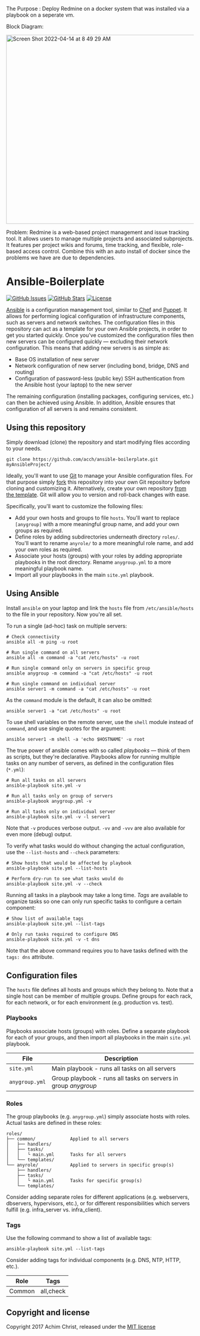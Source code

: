 The Purpose : 
Deploy Redmine on a docker system that was installed via a playbook on a seperate vm. 

Block Diagram: 

<img width="507" alt="Screen Shot 2022-04-14 at 8 49 29 AM" src="https://user-images.githubusercontent.com/97063792/163394345-916bc024-5190-4b69-a9b3-589f2348f0fc.png">


Problem: 
Redmine is a web-based project management and issue tracking tool. It allows users to manage multiple projects and associated subprojects. It features per project wikis and forums, time tracking, and flexible, role-based access control. Combine this with an auto install of docker since the problems we have are due to dependencies.

# Ansible-Boilerplate

[![GitHub Issues](https://img.shields.io/github/issues/acch/ansible-boilerplate.svg)](https://github.com/acch/ansible-boilerplate/issues) [![GitHub Stars](https://img.shields.io/github/stars/acch/ansible-boilerplate.svg?label=github%20%E2%98%85)](https://github.com/acch/ansible-boilerplate/) [![License](https://img.shields.io/github/license/acch/ansible-boilerplate.svg)](LICENSE)

[Ansible](https://www.ansible.com/) is a configuration management tool, similar to [Chef](https://www.chef.io/) and [Puppet](https://puppet.com/). It allows for performing logical configuration of infrastructure components, such as servers and network switches. The configuration files in this repository can act as a template for your own Ansible projects, in order to get you started quickly. Once you've customized the configuration files then new servers can be configured quickly &mdash; excluding their network configuration. This means that adding new servers is as simple as:

- Base OS installation of new server
- Network configuration of new server (including bond, bridge, DNS and routing)
- Configuration of password-less (public key) SSH authentication from the Ansible host (your laptop) to the new server

The remaining configuration (installing packages, configuring services, etc.) can then be achieved using Ansible. In addition, Ansible ensures that configuration of all servers is and remains consistent.

## Using this repository

Simply download (clone) the repository and start modifying files according to your needs.

```
git clone https://github.com/acch/ansible-boilerplate.git myAnsibleProject/
```

Ideally, you'll want to use [Git](https://git-scm.com/) to manage your Ansible configuration files. For that purpose simply [fork](https://help.github.com/articles/fork-a-repo/) this repository into your own Git repository before cloning and customizing it. Alternatively, create your own repository [from the template](https://help.github.com/en/github/creating-cloning-and-archiving-repositories/creating-a-repository-from-a-template). Git will allow you to version and roll-back changes with ease.

Specifically, you'll want to customize the following files:
- Add your own hosts and groups to file `hosts`. You'll want to replace `[anygroup]` with a more meaningful group name, and add your own groups as required.
- Define roles by adding subdirectories underneath directory `roles/`. You'll want to rename `anyrole/` to a more meaningful role name, and add your own roles as required.
- Associate your hosts (groups) with your roles by adding appropriate playbooks in the root directory. Rename `anygroup.yml` to a more meaningful playbook name.
- Import all your playbooks in the main `site.yml` playbook.

## Using Ansible

Install `ansible` on your laptop and link the `hosts` file from `/etc/ansible/hosts` to the file in your repository. Now you're all set.

To run a single (ad-hoc) task on multiple servers:

```
# Check connectivity
ansible all -m ping -u root

# Run single command on all servers
ansible all -m command -a "cat /etc/hosts" -u root

# Run single command only on servers in specific group
ansible anygroup -m command -a "cat /etc/hosts" -u root

# Run single command on individual server
ansible server1 -m command -a "cat /etc/hosts" -u root
```

As the `command` module is the default, it can also be omitted:

```
ansible server1 -a "cat /etc/hosts" -u root
```

To use shell variables on the remote server, use the `shell` module instead of `command`, and use single quotes for the argument:

```
ansible server1 -m shell -a 'echo $HOSTNAME' -u root
```

The true power of ansible comes with so called *playbooks* &mdash; think of them as scripts, but they're declarative. Playbooks allow for running multiple tasks on any number of servers, as defined in the configuration files (`*.yml`):

```
# Run all tasks on all servers
ansible-playbook site.yml -v

# Run all tasks only on group of servers
ansible-playbook anygroup.yml -v

# Run all tasks only on individual server
ansible-playbook site.yml -v -l server1
```

Note that `-v` produces verbose output. `-vv` and `-vvv` are also available for even more (debug) output.

To verify what tasks would do without changing the actual configuration, use the `--list-hosts` and `--check` parameters:

```
# Show hosts that would be affected by playbook
ansible-playbook site.yml --list-hosts

# Perform dry-run to see what tasks would do
ansible-playbook site.yml -v --check
```

Running all tasks in a playbook may take a long time. *Tags* are available to organize tasks so one can only run specific tasks to configure a certain component:

```
# Show list of available tags
ansible-playbook site.yml --list-tags

# Only run tasks required to configure DNS
ansible-playbook site.yml -v -t dns
```

Note that the above command requires you to have tasks defined with the `tags: dns` attribute.

## Configuration files

The `hosts` file defines all hosts and groups which they belong to. Note that a single host can be member of multiple groups. Define groups for each rack, for each network, or for each environment (e.g. production vs. test).

### Playbooks

Playbooks associate hosts (groups) with roles. Define a separate playbook for each of your groups, and then import all playbooks in the main `site.yml` playbook.

File | Description
---- | -----------
`site.yml` | Main playbook - runs all tasks on all servers
`anygroup.yml` | Group playbook - runs all tasks on servers in group *anygroup*

### Roles

The group playbooks (e.g. `anygroup.yml`) simply associate hosts with roles. Actual tasks are defined in these roles:

```
roles/
├── common/             Applied to all servers
│   ├── handlers/
│   ├── tasks/
│   │   └ main.yml      Tasks for all servers
│   └── templates/
└── anyrole/            Applied to servers in specific group(s)
    ├── handlers/
    ├── tasks/
    │   └ main.yml      Tasks for specific group(s)
    └── templates/
```

Consider adding separate roles for different applications (e.g. webservers, dbservers, hypervisors, etc.), or for different responsibilities which servers fulfill (e.g. infra_server vs. infra_client).

### Tags

Use the following command to show a list of available tags:

```
ansible-playbook site.yml --list-tags
```

Consider adding tags for individual components (e.g. DNS, NTP, HTTP, etc.).

Role | Tags
--- | ---
Common | all,check

## Copyright and license

Copyright 2017 Achim Christ, released under the [MIT license](LICENSE)
